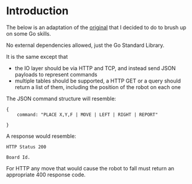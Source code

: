# Introduction

The below is an adaptation of the [original](./ToyRobotExam.md) that I decided to do to brush up on some Go skills. 

No external dependencies allowed, just the Go Standard Library.

It is the same except that 
* the IO layer should be via HTTP and TCP, and instead send JSON payloads to represent commands
* multiple tables should be supported, a HTTP GET or a query should return a list of them, including the position of the robot on each one

The JSON command structure will resemble:

```
{
    command: "PLACE X,Y,F | MOVE | LEFT | RIGHT | REPORT"

}
```

A response would resemble:

```
HTTP Status 200

Board Id.
```

For HTTP any move that would cause the robot to fall must return an appropriate 400 response code.

